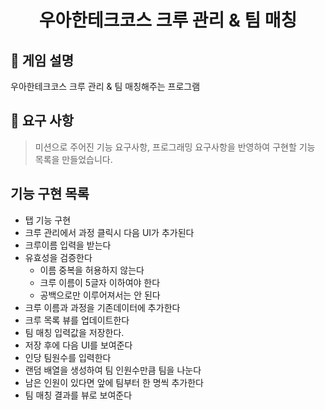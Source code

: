<h1 align="middle">우아한테크코스 크루 관리 & 팀 매칭</h1>

## 👀 게임 설명
우아한테크코스 크루 관리 & 팀 매칭해주는 프로그램

## 📃 요구 사항
> 미션으로 주어진 기능 요구사항, 프로그래밍 요구사항을 반영하여 구현할 기능 목록을 만들었습니다.<br>

## 기능 구현 목록
- 탭 기능 구현
- 크루 관리에서 과정 클릭시 다음 UI가 추가된다
- 크루이름 입력을 받는다
- 유효성을 검증한다
  - 이름 중복을 허용하지 않는다
  - 크루 이름이 5글자 이하여야 한다
  - 공백으로만 이루어져서는 안 된다
- 크루 이름과 과정을 기존데이터에 추가한다
- 크루 목록 뷰를 업데이트한다
- 팀 매칭 입력값을 저장한다.
- 저장 후에 다음 UI를 보여준다
- 인당 팀원수를 입력한다
- 랜덤 배열을 생성하여 팀 인원수만큼 팀을 나눈다
- 남은 인원이 있다면 앞에 팀부터 한 명씩 추가한다
- 팀 매칭 결과를 뷰로 보여준다